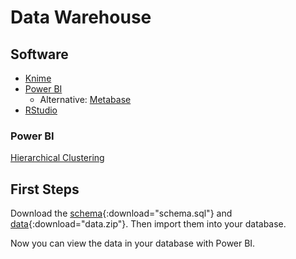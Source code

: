 # Data Warehouse

## Software

- [Knime](https://www.knime.com/downloads)
- [Power BI](https://powerbi.microsoft.com/en-us/downloads/)
  - Alternative: [Metabase](https://www.metabase.com/)
- [RStudio](https://posit.co/download/rstudio-desktop/)

### Power BI

[Hierarchical Clustering](https://www.youtube.com/watch?v=x6vXVJZ_eTY)

## First Steps

Download the [schema](dwt/schema.sql){:download="schema.sql"} and [data](dwt/data.zip){:download="data.zip"}. Then import them into your database.

Now you can view the data in your database with Power BI.
